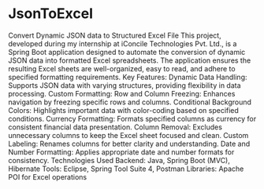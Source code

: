 # JsonToExcel
Convert Dynamic JSON data to Structured Excel File
This project, developed during my internship at iConcile Technologies Pvt. Ltd., is a Spring Boot application designed to automate the conversion of dynamic JSON data into formatted Excel spreadsheets. The application ensures the resulting Excel sheets are well-organized, easy to read, and adhere to specified formatting requirements.
Key Features:
Dynamic Data Handling: Supports JSON data with varying structures, providing flexibility in data processing.
Custom Formatting:
Row and Column Freezing: Enhances navigation by freezing specific rows and columns.
Conditional Background Colors: Highlights important data with color-coding based on specified conditions.
Currency Formatting: Formats specified columns as currency for consistent financial data presentation.
Column Removal: Excludes unnecessary columns to keep the Excel sheet focused and clean.
Custom Labeling: Renames columns for better clarity and understanding.
Date and Number Formatting: Applies appropriate date and number formats for consistency.
Technologies Used
Backend: Java, Spring Boot (MVC), Hibernate
Tools: Eclipse, Spring Tool Suite 4, Postman
Libraries: Apache POI for Excel operations
